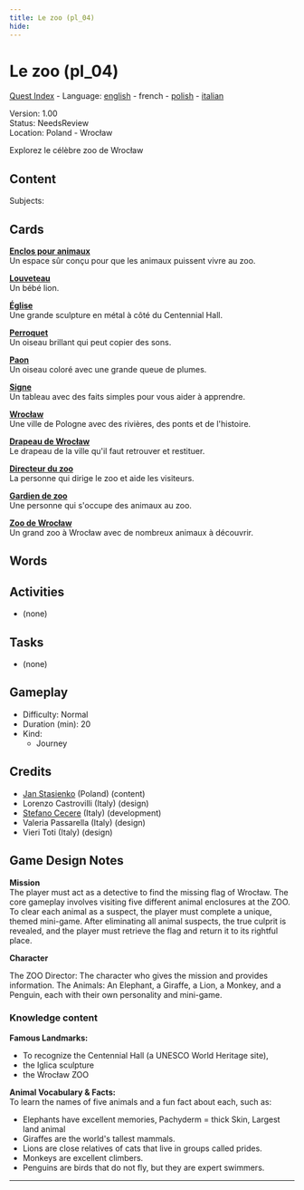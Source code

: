 ```yaml
---
title: Le zoo (pl_04)
hide:
---
```


# Le zoo (pl_04)
[Quest Index](./index.fr.md) - Language: [english](./pl_04.md) - french - [polish](./pl_04.pl.md) - [italian](./pl_04.it.md)

Version: 1.00  
Status: NeedsReview  
Location: Poland - Wrocław

Explorez le célèbre zoo de Wrocław

## Content
Subjects: 



## Cards
**[Enclos pour animaux](../cards/index.md#animal_enclosure)**  
Un espace sûr conçu pour que les animaux puissent vivre au zoo.  

**[Louveteau](../cards/index.md#cub)**  
Un bébé lion.  

**[Église](../cards/index.md#iglica)**  
Une grande sculpture en métal à côté du Centennial Hall.  

**[Perroquet](../cards/index.md#parrot)**  
Un oiseau brillant qui peut copier des sons.  

**[Paon](../cards/index.md#peacock)**  
Un oiseau coloré avec une grande queue de plumes.  

**[Signe](../cards/index.md#sign)**  
Un tableau avec des faits simples pour vous aider à apprendre.  

**[Wrocław](../cards/index.md#wroclaw)**  
Une ville de Pologne avec des rivières, des ponts et de l'histoire.  

**[Drapeau de Wrocław](../cards/index.md#wroclaw_flag)**  
Le drapeau de la ville qu'il faut retrouver et restituer.  

**[Directeur du zoo](../cards/index.md#zoo_director)**  
La personne qui dirige le zoo et aide les visiteurs.  

**[Gardien de zoo](../cards/index.md#zoo_keeper)**  
Une personne qui s'occupe des animaux au zoo.  

**[Zoo de Wrocław](../cards/index.md#wroclaw_zoo)**  
Un grand zoo à Wrocław avec de nombreux animaux à découvrir.  

## Words
## Activities
- (none)

## Tasks
- (none)
## Gameplay
- Difficulty: Normal
- Duration (min): 20
- Kind:
  - Journey
## Credits
- [Jan Stasienko](mailto:jan.stasienko@dsw.edu.pl) (Poland) (content)
- Lorenzo Castrovilli (Italy) (design)
- [Stefano Cecere](https://stefanocecere.com) (Italy) (development)
- Valeria Passarella (Italy) (design)
- Vieri Toti (Italy) (design)

## Game Design Notes

**Mission**  
The player must act as a detective to find the missing flag of Wrocław. The core gameplay involves visiting five different animal enclosures at the ZOO. To clear each animal as a suspect, the player must complete a unique, themed mini-game. After eliminating all animal suspects, the true culprit is revealed, and the player must retrieve the flag and return it to its rightful place.

**Character**

The ZOO Director: The character who gives the mission and provides information.
The Animals: An Elephant, a Giraffe, a Lion, a Monkey, and a Penguin, each with their own personality and mini-game.

### Knowledge content
**Famous Landmarks:**   

- To recognize the Centennial Hall (a UNESCO World Heritage site), 
- the Iglica sculpture
- the Wrocław ZOO

**Animal Vocabulary & Facts:**  
To learn the names of five animals and a fun fact about each, such as:

- Elephants have excellent memories, Pachyderm = thick Skin, Largest land animal
- Giraffes are the world's tallest mammals.
- Lions are close relatives of cats that live in groups called prides.
- Monkeys are excellent climbers.
- Penguins are birds that do not fly, but they are expert swimmers.


---

